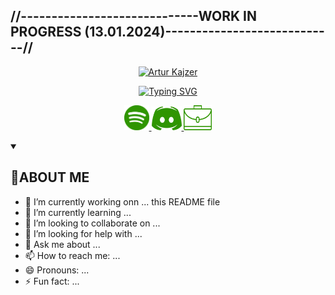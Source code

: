 <!DOCTYPE html>
<html lang="en">
<head>
    <meta charset="UTF-8">
    <meta name="viewport" content="width=device-width, initial-scale=1.0">
    <link rel="stylesheet" href="style.css">
</head>
<!-- CONSTRUCTION -->
<p text-align='center'>
    <h2>//-----------------------------WORK IN PROGRESS (13.01.2024)----------------------------//</h3>
</p>

<!-- KTO JA -->
<p align='center'>
<a href='https://d183lnwxwyo5i2.cloudfront.net/e3p2cx%2Fpreview%2F55303009%2Fmain_large.png?response-content-disposition=inline%3Bfilename%3D%22main_large.png%22%3B&response-content-type=image%2Fpng&Expires=1704630390&Signature=SIGFXx5SjPn5im2Pwd~uMZlb7R92FFb7CDeiUjNDxMNDV8wGMwFIlzYQZZmFzd-WBXei0JywwGEQpTs7l0T5CkhNyCVMHpRl1~jElNNG5iXULfqusbLyTUA9Lme2b1ImM4WQatidf72HDMdRWhSwOpxL5tUnZgShpXGfcE9SkvaGAzh5tetUq2BUsEOE5UtECiW1uz3W~Pbk4LzKpo7tEeFuKC78fUaewG-mk8wxXXMbppsE58bbGNccIRrTmIbfsxJIFfm4V7Ct0FvUo-dHngsXEknQU14TihCe~6UM6P~QRrBiXjJh~FLMVSqQQy1kkt00BqmY0wE5SpCJhLK78Q__&Key-Pair-Id=APKAJT5WQLLEOADKLHBQ'>
<img width='170' height='25' src='https://d3fopzgcfbf6a3.cloudfront.net/i55xbx%2Fpreview%2F55302809%2Fmain_large.png?response-content-disposition=inline%3Bfilename%3D%22main_large.png%22%3B&response-content-type=image%2Fpng&Expires=1704629464&Signature=gRF3TdfV3AjIXb3rRXAffqYR126XaMKP38ximpa6dICfYEfUBok9bV2lv4Y~IrooKaXBuAkJThZ~KxlI~BnjKXn8N8OaYA9wIawUn4I5iKpMHGN4fTGXuPWrZankG6uYrT4tFAf1sYEHD0~uqtx9Jv47~Oaq7VI2SMeRVrAD4jmc1zKHcdO0PQC~uCIz6YPd2h5SJWQk1RzI-ijNnMl0I9BAx7mUhIWKS87MP3uaRMXOkBAtWErV7BjBos5NQKDYEjATFQDFOTfRQefplLeERlrf-oWa0TCBstN-6A5L-go4DjUlO-l3U8iYls~FPDr~1PTtHwnH94BrwuEeJSkCgQ__&Key-Pair-Id=APKAJT5WQLLEOADKLHBQ' alt='Artur Kajzer'>
</a>

<!-- TYPING TEXT -->
<p align='center'>
  <a href="https://git.io/typing-svg"><img src="https://readme-typing-svg.demolab.com?font=Allerta&size=21&duration=4000&pause=1000&color=339406&center=true&random=false&width=435&lines=IT+high-school+student.;Coding+enthusiast.;(someday)+full-stack+web+developer.;Digital+artist.;" alt="Typing SVG" /></a>
  
<!-- SOCIAL MEDIA -->
<p align='center'>
  
  <!-- SPOTIFY -->
  <a href='https://open.spotify.com/user/3lve5iipdzcxild8ey2dxtdli?si=723d70ab90b84724'>
  <img src='https://raw.githubusercontent.com/Kajzerooo/Kajzerooo/main/spotify.png' alt='Spotify Profile' width='40' height='40'>
  
  <!-- DISCORD -->
  <a href='https://jpst.it/3xPvc'>
  <img src='https://raw.githubusercontent.com/Kajzerooo/Kajzerooo/main/discord.png' alt='Discord' width='48' height='38'>

  <!-- PORTFOLIO -->
  <a href='https://erengy.github.io/under-construction/'>
  <img src='https://raw.githubusercontent.com/Kajzerooo/Kajzerooo/main/Business_(48).png' alt='Graphics portfolio' width='45' height='40'>
</p>

</a>

<details open>
    <summary><h2>👋ABOUT ME</h2></summary>
</details>


- 🔭 I’m currently working onn ... this README file
- 🌱 I’m currently learning ...
- 👯 I’m looking to collaborate on ...
- 🤔 I’m looking for help with ...
- 💬 Ask me about ...
- 📫 How to reach me: ...
- 😄 Pronouns: ...
- ⚡ Fun fact: ...

<!-- <a href="https://www.vecteezy.com/free-vector/portfolio-icon">Portfolio Icon Vectors by Vecteezy</a> -->
<!-- <style>
  div#user-content-socialmedia {
    text-align: center;
}
</style> -->